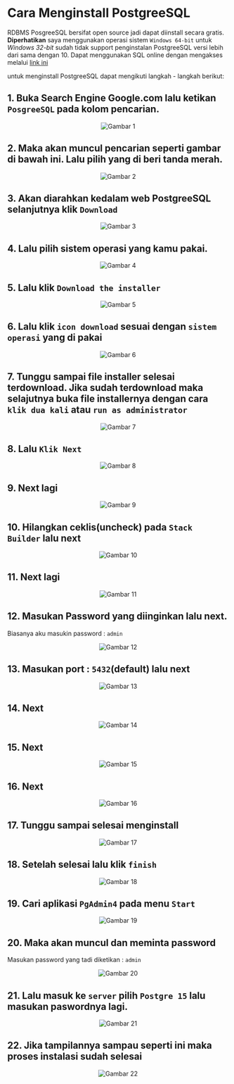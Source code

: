 # Cara Menginstall PostgreeSQL

RDBMS PosgreeSQL bersifat open source jadi dapat diinstall secara gratis. **Diperhatikan** saya menggunakan operasi sistem `Windows 64-bit` untuk *Windows 32-bit* sudah tidak support penginstalan PostgreeSQL versi lebih dari sama dengan 10. Dapat menggunakan SQL online dengan mengakses melalui [link ini](https://sqliteonline.com/)


untuk menginstall PostgreeSQL dapat mengikuti langkah - langkah berikut:

## 1. Buka Search Engine Google.com lalu ketikan `PosgreeSQL` pada kolom pencarian.

<div align='center'>
  
![Gambar 1](https://github.com/indracahyaramdani/PostgreeSQL-Zero-to-Hero/blob/fe2a47f4c3b9c684a6948e1fb4409508158c8921/image/img1.PNG)  
  
</div>

## 2. Maka akan muncul pencarian seperti gambar di bawah ini. Lalu pilih yang di beri tanda merah.

<div align='center'>
  
![Gambar 2](https://github.com/indracahyaramdani/PostgreeSQL-Zero-to-Hero/blob/f74341fb9d0761f7eb3d51cf35378f71a43b71ad/image/img2.PNG)  
  
</div>

## 3. Akan diarahkan kedalam web PostgreeSQL selanjutnya klik `Download`

<div align='center'>
  
![Gambar 3](https://github.com/indracahyaramdani/PostgreeSQL-Zero-to-Hero/blob/57803f3ed165909d12d4911c3b8bb9224320ba6e/image/img3.PNG)  
  
</div>

## 4. Lalu pilih sistem operasi yang kamu pakai.

<div align='center'>
  
![Gambar 4](https://github.com/indracahyaramdani/PostgreeSQL-Zero-to-Hero/blob/57803f3ed165909d12d4911c3b8bb9224320ba6e/image/img4.PNG)  
  
</div>

## 5. Lalu klik `Download the installer`

<div align='center'>
  
![Gambar 5](https://github.com/indracahyaramdani/PostgreeSQL-Zero-to-Hero/blob/57803f3ed165909d12d4911c3b8bb9224320ba6e/image/img5.PNG)  
   
</div>


## 6. Lalu klik `icon download` sesuai dengan `sistem operasi` yang di pakai 

<div align='center'>
  
![Gambar 6](https://github.com/indracahyaramdani/PostgreeSQL-Zero-to-Hero/blob/cca81e66cdd35998af857c4ecb7c5c84a34761dc/image/img6.PNG)  
   
</div>

## 7. Tunggu sampai file installer selesai terdownload. Jika sudah terdownload maka selajutnya buka file installernya dengan cara `klik dua kali` atau `run as administrator`

<div align='center'>
  
![Gambar 7](https://github.com/indracahyaramdani/PostgreeSQL-Zero-to-Hero/blob/3cc5c72075dc18c1f2bf203290c834f145709371/image/img7.png)  
   
</div>


## 8. Lalu `Klik Next`

<div align='center'>
  
![Gambar 8](https://github.com/indracahyaramdani/PostgreeSQL-Zero-to-Hero/blob/3cc5c72075dc18c1f2bf203290c834f145709371/image/img8.png)  
   
</div>

## 9. Next lagi

<div align='center'>
  
![Gambar 9](https://github.com/indracahyaramdani/PostgreeSQL-Zero-to-Hero/blob/3cc5c72075dc18c1f2bf203290c834f145709371/image/img9.png)  
   
</div>

## 10. Hilangkan ceklis(uncheck) pada `Stack Builder` lalu next

<div align='center'>
  
![Gambar 10](https://github.com/indracahyaramdani/PostgreeSQL-Zero-to-Hero/blob/3cc5c72075dc18c1f2bf203290c834f145709371/image/img10.png)  
   
</div>

## 11. Next lagi

<div align='center'>
  
![Gambar 11](https://github.com/indracahyaramdani/PostgreeSQL-Zero-to-Hero/blob/3cc5c72075dc18c1f2bf203290c834f145709371/image/img11.png)  
   
</div>

## 12. Masukan Password yang diinginkan lalu next.
Biasanya aku masukin password : `admin`

<div align='center'>
  
![Gambar 12](https://github.com/indracahyaramdani/PostgreeSQL-Zero-to-Hero/blob/3cc5c72075dc18c1f2bf203290c834f145709371/image/img12.png)  
   
</div>

## 13. Masukan port : `5432`(default) lalu next

<div align='center'>
  
![Gambar 13](https://github.com/indracahyaramdani/PostgreeSQL-Zero-to-Hero/blob/3cc5c72075dc18c1f2bf203290c834f145709371/image/img13.png)  
   
</div>

## 14. Next

<div align='center'>
  
![Gambar 14](https://github.com/indracahyaramdani/PostgreeSQL-Zero-to-Hero/blob/3cc5c72075dc18c1f2bf203290c834f145709371/image/img14.png)  
   
</div>

## 15. Next

<div align='center'>
  
![Gambar 15](https://github.com/indracahyaramdani/PostgreeSQL-Zero-to-Hero/blob/3cc5c72075dc18c1f2bf203290c834f145709371/image/img15.png)  
   
</div>

## 16. Next

<div align='center'>
  
![Gambar 16](https://github.com/indracahyaramdani/PostgreeSQL-Zero-to-Hero/blob/3cc5c72075dc18c1f2bf203290c834f145709371/image/img16.png)  
   
</div>

## 17. Tunggu sampai selesai menginstall

<div align='center'>
  
![Gambar 17](https://github.com/indracahyaramdani/PostgreeSQL-Zero-to-Hero/blob/3cc5c72075dc18c1f2bf203290c834f145709371/image/img17.png)  
   
</div>

## 18. Setelah selesai lalu klik `finish`

<div align='center'>
  
![Gambar 18](https://github.com/indracahyaramdani/PostgreeSQL-Zero-to-Hero/blob/3cc5c72075dc18c1f2bf203290c834f145709371/image/img18.png)  
   
</div>

## 19. Cari aplikasi `PgAdmin4` pada menu `Start`

<div align='center'>
  
![Gambar 19](https://github.com/indracahyaramdani/PostgreeSQL-Zero-to-Hero/blob/3cc5c72075dc18c1f2bf203290c834f145709371/image/img19.png)  
   
</div>

## 20. Maka akan muncul dan meminta password
Masukan password yang tadi diketikan : `admin`

<div align='center'>
  
![Gambar 20](https://github.com/indracahyaramdani/PostgreeSQL-Zero-to-Hero/blob/3cc5c72075dc18c1f2bf203290c834f145709371/image/img20.png)  
   
</div>

## 21. Lalu masuk ke `server`  pilih `Postgre 15` lalu masukan paswordnya lagi.

<div align='center'>
  
![Gambar 21](https://github.com/indracahyaramdani/PostgreeSQL-Zero-to-Hero/blob/3cc5c72075dc18c1f2bf203290c834f145709371/image/img21.png)  
   
</div>

## 22. Jika tampilannya sampau seperti ini maka proses instalasi sudah selesai

<div align='center'>
  
![Gambar 22](https://github.com/indracahyaramdani/PostgreeSQL-Zero-to-Hero/blob/3cc5c72075dc18c1f2bf203290c834f145709371/image/img22.png)  
   
</div>
